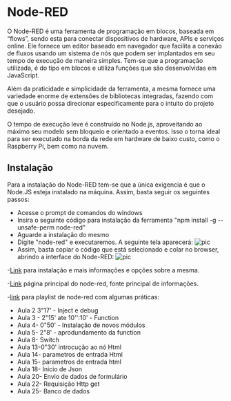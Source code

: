 # Node-RED

O Node-RED é uma ferramenta de programação em blocos, baseada em “flows”, sendo esta para conectar dispositivos de hardware, APIs e serviços online. Ele fornece um editor baseado em navegador que facilita a conexão de fluxos usando um sistema de nós que podem ser implantados em seu tempo de execução de maneira simples. Tem-se que a programação utilizada, é do tipo em blocos e utiliza funções que são desenvolvidas em JavaScript.

Além da praticidade e simplicidade da ferramenta, a mesma fornece uma variedade enorme de extensões de bibliotecas integradas, fazendo com que o usuário possa direcionar especificamente para o intuito do projeto desejado.

O tempo de execução leve é ​​construído no Node.js, aproveitando ao máximo seu modelo sem bloqueio e orientado a eventos. Isso o torna ideal para ser executado na borda da rede em hardware de baixo custo, como o Raspberry Pi, bem como na nuvem.

## Instalação

Para a instalação do Node-RED tem-se que a única exigencia é que o Node.JS esteja instalado na máquina. Assim, basta seguir os seguintes passos:

- Acesse o prompt de comandos do windows
- Insira o seguinte código para instalação da ferramenta "npm install -g --unsafe-perm node-red"
- Aguarde a instalação do mesmo
- Digite "node-red" e executaremos. A seguinte tela aparecerá:
![pic](/media/git/MediaNode/nove.png) 
- Assim, basta copiar o código que está selecionado e colar no browser, abrindo a interface do Node-RED:
![pic](/media/git/MediaNode/dez.png)

-[Link](https://nodered.org/docs/getting-started/windows) para instalação e mais informações e opções sobre a mesma.

-[Link](https://nodered.org/) página principal do node-red, fonte principal de informações.

-[link](https://www.youtube.com/watch?v=y671EpUFM5s&list=PLSbD5F_Z_s7aHo6dTcNikh7Jvs5nuBY1P&ab_channel=FutureCloud) para playlist de node-red com algumas práticas:
 - Aula 2 3"17' - Inject e debug
 - Aula 3 - 2"15' ate 10'':10' - Function
 - Aula 4-  0"50' - Instalação de novos módulos
 - Aula 5-  2"8' - aprodundamento da function
 - Aula 8- Switch
 - Aula 13-0"30' introcução ao nó Html
 - Aula 14- parametros de entrada Html
 - Aula 15- parametros de entrada html
 - Aula 18- Inicio de Json
 - Aula 20- Envio de dados de formulário
 - Aula 22- Requisição Http get
 - Aula 25- Banco de dados
